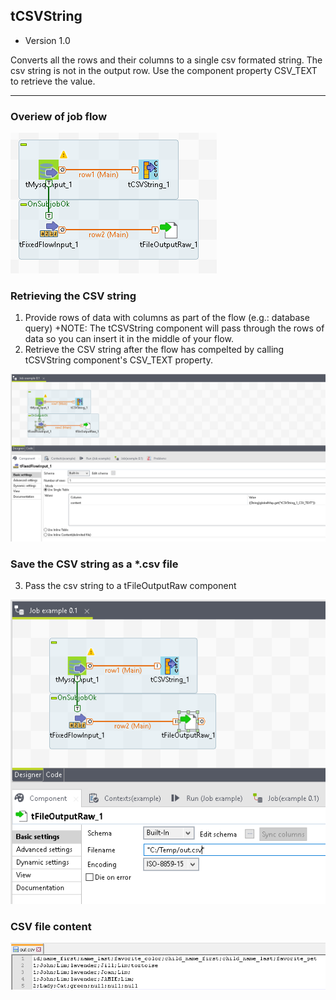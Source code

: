 ## tCSVString

+ Version 1.0

Converts all the rows and their columns to a single csv formated string. The csv string is not in the output row. Use the component property CSV_TEXT to retrieve the value. 

---

### Overiew of job flow

![Alt text](job_overview.png?raw=true "Job - Flow Diagram")

### Retrieving the CSV string

1. Provide rows of data with columns as part of the flow (e.g.: database query)
+NOTE: The tCSVString component will pass through the rows of data so you can insert it in the middle of your flow.
2. Retrieve the CSV string after the flow has compelted by calling tCSVString component's CSV_TEXT property. 

![Alt text](tFixedFlowInput_01.png?raw=true "tFixedFlowInput - retrieve csv string")

### Save the CSV string as a *.csv file

3. Pass the csv string to a tFileOutputRaw component

![Alt text](tFileOutputRaw_01.png?raw=true "tFileOutputRaw - create csv file")

### CSV file content

![Alt text](output_csv.png?raw=true "CSV File - content")